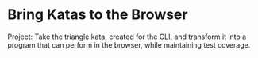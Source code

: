 # Bring Katas to the Browser

Project: Take the triangle kata, created for the CLI, and transform it into a program that can perform in the browser, while maintaining test coverage. 
